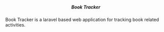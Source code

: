 <h5 align="center">Book Tracker</h5>

Book Tracker is a laravel based web application for tracking book related activities.
